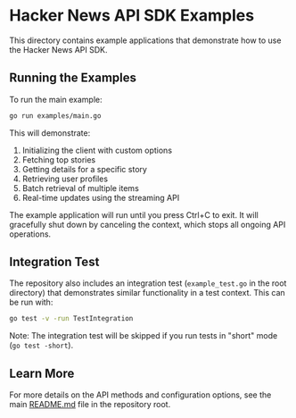 # Hacker News API SDK Examples

This directory contains example applications that demonstrate how to use the Hacker News API SDK.

## Running the Examples

To run the main example:

```bash
go run examples/main.go
```

This will demonstrate:
1. Initializing the client with custom options
2. Fetching top stories
3. Getting details for a specific story
4. Retrieving user profiles
5. Batch retrieval of multiple items
6. Real-time updates using the streaming API

The example application will run until you press Ctrl+C to exit. It will gracefully shut down by canceling the context, which stops all ongoing API operations.

## Integration Test

The repository also includes an integration test (`example_test.go` in the root directory) that demonstrates similar functionality in a test context. This can be run with:

```bash
go test -v -run TestIntegration
```

Note: The integration test will be skipped if you run tests in "short" mode (`go test -short`).

## Learn More

For more details on the API methods and configuration options, see the main [README.md](../README.md) file in the repository root. 